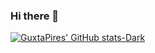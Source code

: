 ### Hi there 👋

[![GuxtaPires' GitHub stats-Dark](https://github-readme-stats.vercel.app/apiGuxtaPires=GuxtaPires\&show_icons=true\&theme=dark#gh-dark-mode-only)](https://github.com/GuxtaPires/github-readme-stats#responsive-card-theme#gh-dark-mode-only)
